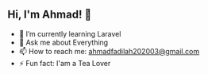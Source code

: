 ## Hi, I'm Ahmad! 👋

- 🌱 I’m currently learning Laravel
- 💬 Ask me about Everything
- 📫 How to reach me: ahmadfadilah202003@gmail.com
- ⚡ Fun fact: I'am a Tea Lover
